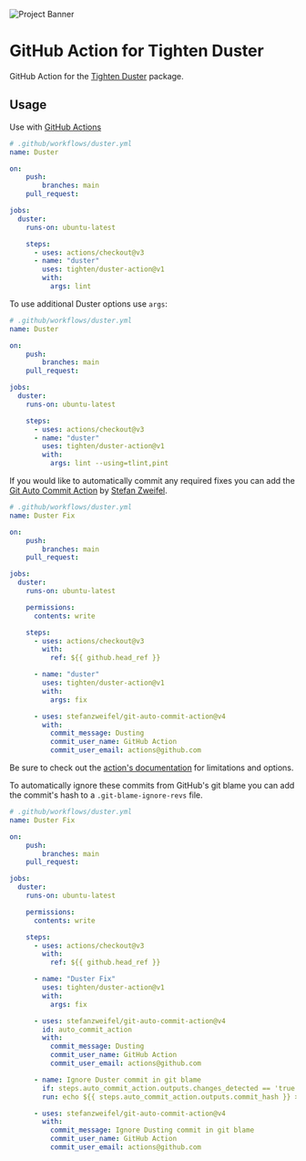 ![Project Banner](https://raw.githubusercontent.com/tighten/duster/main/banner.png)
# GitHub Action for Tighten Duster

GitHub Action for the [Tighten Duster](https://github.com/tighten/duster) package.

## Usage

Use with [GitHub Actions](https://github.com/features/actions)

```yml
# .github/workflows/duster.yml
name: Duster

on:
    push:
        branches: main
    pull_request:

jobs:
  duster:
    runs-on: ubuntu-latest

    steps:
      - uses: actions/checkout@v3
      - name: "duster"
        uses: tighten/duster-action@v1
        with:
          args: lint
```

To use additional Duster options use `args`:

```yml
# .github/workflows/duster.yml
name: Duster

on:
    push:
        branches: main
    pull_request:

jobs:
  duster:
    runs-on: ubuntu-latest

    steps:
      - uses: actions/checkout@v3
      - name: "duster"
        uses: tighten/duster-action@v1
        with:
          args: lint --using=tlint,pint
```

If you would like to automatically commit any required fixes you can add the [Git Auto Commit Action](https://github.com/marketplace/actions/git-auto-commit) by [Stefan Zweifel](https://github.com/stefanzweifel).

```yml
# .github/workflows/duster.yml
name: Duster Fix

on:
    push:
        branches: main
    pull_request:

jobs:
  duster:
    runs-on: ubuntu-latest

    permissions:
      contents: write

    steps:
      - uses: actions/checkout@v3
        with:
          ref: ${{ github.head_ref }}

      - name: "duster"
        uses: tighten/duster-action@v1
        with:
          args: fix

      - uses: stefanzweifel/git-auto-commit-action@v4
        with:
          commit_message: Dusting
          commit_user_name: GitHub Action
          commit_user_email: actions@github.com
```

Be sure to check out the [action's documentation](https://github.com/marketplace/actions/git-auto-commit) for limitations and options.

To automatically ignore these commits from GitHub's git blame you can add the commit's hash to a `.git-blame-ignore-revs` file.

```yml
# .github/workflows/duster.yml
name: Duster Fix

on:
    push:
        branches: main
    pull_request:

jobs:
  duster:
    runs-on: ubuntu-latest

    permissions:
      contents: write

    steps:
      - uses: actions/checkout@v3
        with:
          ref: ${{ github.head_ref }}

      - name: "Duster Fix"
        uses: tighten/duster-action@v1
        with:
          args: fix

      - uses: stefanzweifel/git-auto-commit-action@v4
        id: auto_commit_action
        with:
          commit_message: Dusting
          commit_user_name: GitHub Action
          commit_user_email: actions@github.com

      - name: Ignore Duster commit in git blame
        if: steps.auto_commit_action.outputs.changes_detected == 'true'
        run: echo ${{ steps.auto_commit_action.outputs.commit_hash }} >> .git-blame-ignore-revs

      - uses: stefanzweifel/git-auto-commit-action@v4
        with:
          commit_message: Ignore Dusting commit in git blame
          commit_user_name: GitHub Action
          commit_user_email: actions@github.com
```
